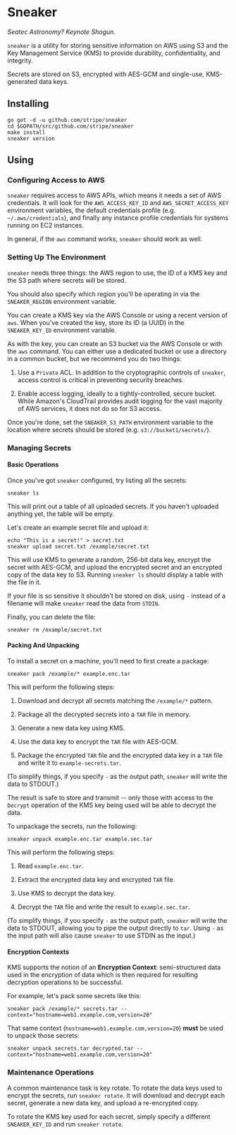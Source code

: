 # Sneaker

*Seatec Astronomy? Keynote Shogun.*

`sneaker` is a utility for storing sensitive information on AWS using S3
and the Key Management Service (KMS) to provide durability,
confidentiality, and integrity.

Secrets are stored on S3, encrypted with AES-GCM and single-use,
KMS-generated data keys.

## Installing

```shell
go get -d -u github.com/stripe/sneaker
cd $GOPATH/src/github.com/stripe/sneaker
make install
sneaker version
```

## Using

### Configuring Access to AWS

`sneaker` requires access to AWS APIs, which means it needs a set of AWS
credentials. It will look for the `AWS_ACCESS_KEY_ID` and
`AWS_SECRET_ACCESS_KEY` environment variables, the default credentials
profile (e.g. `~/.aws/credentials`), and finally any instance profile
credentials for systems running on EC2 instances.

In general, if the `aws` command works, `sneaker` should work as well.

### Setting Up The Environment

`sneaker` needs three things: the AWS region to use, the ID of a KMS key
and the S3 path where secrets will be stored.

You should also specify which region you'll be operating in via the
`SNEAKER_REGION` environment variable.

You can create a KMS key via the AWS Console or using a recent version
of `aws`. When you've created the key, store its ID (a UUID) in the
`SNEAKER_KEY_ID` environment variable.

As with the key, you can create an S3 bucket via the AWS Console or with
the `aws` command. You can either use a dedicated bucket or use a
directory in a common bucket, but we recommend you do two things:

1. Use a `Private` ACL. In addition to the cryptographic controls of
   `sneaker`, access control is critical in preventing security
   breaches.

2. Enable access logging, ideally to a tightly-controlled, secure
   bucket. While Amazon's CloudTrail provides audit logging for the vast
   majority of AWS services, it does not do so for S3 access.

Once you're done, set the `SNEAKER_S3_PATH` environment variable to the
location where secrets should be stored (e.g. `s3://bucket1/secrets/`).

### Managing Secrets

#### Basic Operations

Once you've got `sneaker` configured, try listing all the secrets:

```shell
sneaker ls
```

This will print out a table of all uploaded secrets. If you haven't
uploaded anything yet, the table will be empty.

Let's create an example secret file and upload it:

```shell
echo "This is a secret!" > secret.txt
sneaker upload secret.txt /example/secret.txt
```

This will use KMS to generate a random, 256-bit data key, encrypt the
secret with AES-GCM, and upload the encrypted secret and an encrypted
copy of the data key to S3. Running `sneaker ls` should display a table
with the file in it.

If your file is so sensitive it shouldn't be stored on disk, using `-`
instead of a filename will make `sneaker` read the data from `STDIN`.

Finally, you can delete the file:

```shell
sneaker rm /example/secret.txt
```

#### Packing And Unpacking

To install a secret on a machine, you'll need to first create a package:

```shell
sneaker pack /example/* example.enc.tar
```

This will perform the following steps:

1. Download and decrypt all secrets matching the `/example/*` pattern.

2. Package all the decrypted secrets into a `TAR` file in memory.

3. Generate a new data key using KMS.

4. Use the data key to encrypt the `TAR` file with AES-GCM.

5. Package the encrypted `TAR` file and the encrypted data key in a
   `TAR` file and write it to `example-secrets.tar`.

(To simplify things, if you specify `-` as the output path,
`sneaker` will write the data to STDOUT.)

The result is safe to store and transmit -- only those with access to
the `Decrypt` operation of the KMS key being used will be able to
decrypt the data.

To unpackage the secrets, run the following:

```shell
sneaker unpack example.enc.tar example.sec.tar
```

This will perform the following steps:

1. Read `example.enc.tar`.

2. Extract the encrypted data key and encrypted `TAR` file.

3. Use KMS to decrypt the data key.

4. Decrypt the `TAR` file and write the result to `example.sec.tar`.

(To simplify things, if you specify `-` as the output path, `sneaker`
will write the data to STDOUT, allowing you to pipe the output directly
to `tar`. Using `-` as the input path will also cause `sneaker` to use
STDIN as the input.)

#### Encryption Contexts

KMS supports the notion of an **Encryption Context**: semi-structured
data used in the encryption of data which is then required for resulting
decryption operations to be successful.

For example, let's pack some secrets like this:

```shell
sneaker pack /example/* secrets.tar --context="hostname=web1.example.com,version=20"
```

That same context (`hostname=web1.example.com,version=20`) **must** be
used to unpack those secrets:

```shell
sneaker unpack secrets.tar decrypted.tar --context="hostname=web1.example.com,version=20"
```

### Maintenance Operations

A common maintenance task is key rotate. To rotate the data keys used to
encrypt the secrets, run `sneaker rotate`. It will download and decrypt
each secret, generate a new data key, and upload a re-encrypted copy.

To rotate the KMS key used for each secret, simply specify a different
`SNEAKER_KEY_ID` and run `sneaker rotate`.

